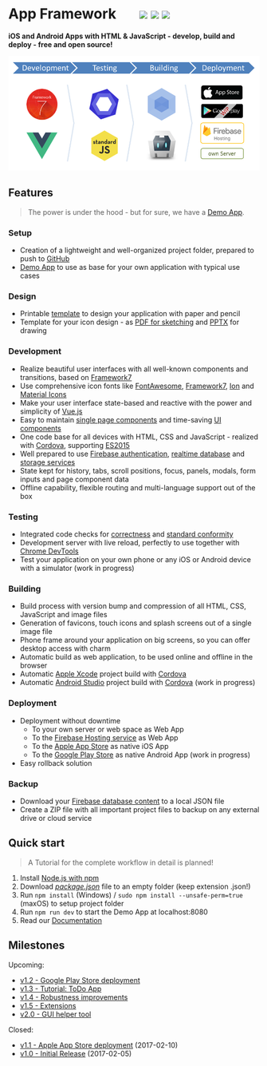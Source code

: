 # App Framework &nbsp; &nbsp; &nbsp; [![](https://img.shields.io/npm/dt/app-framework.svg)](https://www.npmjs.com/package/app-framework) [![](https://img.shields.io/npm/v/app-framework.svg)](https://www.npmjs.com/package/app-framework) [![](https://img.shields.io/npm/l/app-framework.svg)](https://www.npmjs.com/package/app-framework)

**iOS and Android Apps with HTML & JavaScript - develop, build and deploy - free and open source!**

![Process](media/process.png)

## Features

> The power is under the hood - but for sure, we have a [Demo App](https://app-framework.scriptpilot.de/).

### Setup

- Creation of a lightweight and well-organized project folder, prepared to push to [GitHub](https://github.com/about)
- [Demo App](https://app-framework.scriptpilot.de/) to use as base for your own application with typical use cases

### Design

- Printable [template](media/smartphone-template.pdf) to design your application with paper and pencil
- Template for your icon design - as [PDF for sketching](media/icon-template.pdf) and [PPTX](media/icon-template.pptx) for drawing

### Development

- Realize beautiful user interfaces with all well-known components and transitions, based on [Framework7](https://framework7.io/)
- Use comprehensive icon fonts like [FontAwesome](http://fontawesome.io/), [Framework7](http://framework7.io/icons/), [Ion](http://ionicons.com/) and [Material Icons](https://material.io/icons/)
- Make your user interface state-based and reactive with the power and simplicity of [Vue.js](https://vuejs.org/)
- Easy to maintain [single page components](https://vuejs.org/guide/single-file-components) and time-saving [UI components](https://framework7.io/vue/)
- One code base for all devices with HTML, CSS and JavaScript - realized with [Cordova](https://cordova.apache.org/), supporting [ES2015](https://babeljs.io/learn-es2015/)
- Well prepared to use [Firebase authentication](https://firebase.google.com/docs/auth/), [realtime database](https://firebase.google.com/docs/database/) and [storage services](https://firebase.google.com/docs/storage/)
- State kept for history, tabs, scroll positions, focus, panels, modals, form inputs and page component data
- Offline capability, flexible routing and multi-language support out of the box

### Testing

- Integrated code checks for [correctness](http://eslint.org/) and [standard conformity](http://standardjs.com/)
- Development server with live reload, perfectly to use together with [Chrome DevTools](https://developers.google.com/web/tools/chrome-devtools/)
- Test your application on your own phone or any iOS or Android device with a simulator (work in progress)

### Building

- Build process with version bump and compression of all HTML, CSS, JavaScript and image files
- Generation of favicons, touch icons and splash screens out of a single image file
- Phone frame around your application on big screens, so you can offer desktop access with charm 
- Automatic build as web application, to be used online and offline in the browser
- Automatic [Apple Xcode](https://developer.apple.com/xcode/) project build with [Cordova](https://cordova.apache.org/)
- Automatic [Android Studio](https://developer.android.com/studio) project build with [Cordova](https://cordova.apache.org/) (work in progress)

### Deployment

- Deployment without downtime
  - To your own server or web space as Web App
  - To the [Firebase Hosting service](https://firebase.google.com/docs/hosting/) as Web App
  - To the [Apple App Store](https://itunes.apple.com/de/) as native iOS App
  - To the [Google Play Store](https://play.google.com/) as native Android App (work in progress)
- Easy rollback solution

### Backup

- Download your [Firebase database content](https://firebase.google.com/docs/database/) to a local JSON file
- Create a ZIP file with all important project files to backup on any external drive or cloud service

## Quick start

> A Tutorial for the complete workflow in detail is planned!

1. Install [Node.js with npm](https://docs.npmjs.com/getting-started/what-is-npm)
2. Download *[package.json](https://raw.githubusercontent.com/scriptPilot/app-framework/master/demo-app/package.json)* file to an empty folder (keep extension .json!)
3. Run `npm install` (Windows) / `sudo npm install --unsafe-perm=true` (maxOS) to setup project folder
4. Run `npm run dev` to start the Demo App at localhost:8080
5. Read our [Documentation](DOCUMENTATION.md)

## Milestones

Upcoming:

- [v1.2 - Google Play Store deployment](https://github.com/scriptPilot/app-framework/milestone/5)
- [v1.3 - Tutorial: ToDo App](https://github.com/scriptPilot/app-framework/milestone/3)
- [v1.4 - Robustness improvements](https://github.com/scriptPilot/app-framework/milestone/6)
- [v1.5 - Extensions](https://github.com/scriptPilot/app-framework/milestone/7)
- [v2.0 - GUI helper tool](https://github.com/scriptPilot/app-framework/milestone/8)

Closed:

- [v1.1 - Apple App Store deployment](https://github.com/scriptPilot/app-framework/milestone/4?closed=1) (2017-02-10)
- [v1.0 - Initial Release](https://github.com/scriptPilot/app-framework/milestone/1?closed=1) (2017-02-05)
